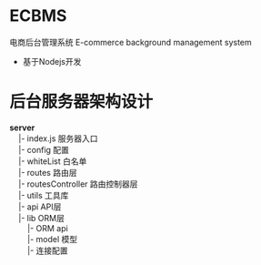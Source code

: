 # ECBMS
电商后台管理系统 E-commerce background management system

- 基于Nodejs开发

# 后台服务器架构设计



**server**  
&nbsp;&nbsp;&nbsp;&nbsp;|- index.js 服务器入口  
&nbsp;&nbsp;&nbsp;&nbsp;|- config 配置  
&nbsp;&nbsp;&nbsp;&nbsp;|- whiteList 白名单  
&nbsp;&nbsp;&nbsp;&nbsp;|- routes 路由层  
&nbsp;&nbsp;&nbsp;&nbsp;|- routesController 路由控制器层  
&nbsp;&nbsp;&nbsp;&nbsp;|- utils 工具库  
&nbsp;&nbsp;&nbsp;&nbsp;|- api API层  
&nbsp;&nbsp;&nbsp;&nbsp;|- lib ORM层  
&nbsp;&nbsp;&nbsp;&nbsp;&nbsp;&nbsp;&nbsp;&nbsp;|- ORM api  
&nbsp;&nbsp;&nbsp;&nbsp;&nbsp;&nbsp;&nbsp;&nbsp;|- model 模型  
&nbsp;&nbsp;&nbsp;&nbsp;&nbsp;&nbsp;&nbsp;&nbsp;|- 连接配置  

